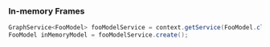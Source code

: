 ### In-memory Frames
```java
GraphService<FooModel> fooModelService = context.getService(FooModel.class);
FooModel inMemoryModel = fooModelService.create();
```

